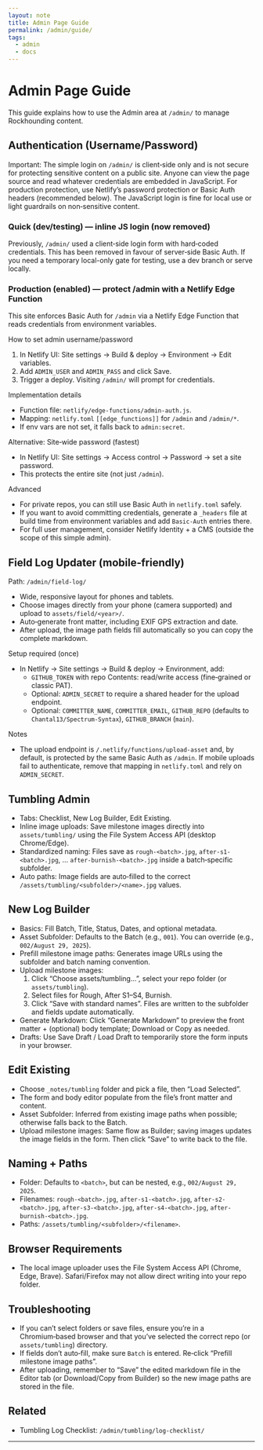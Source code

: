```yaml
---
layout: note
title: Admin Page Guide
permalink: /admin/guide/
tags:
  - admin
  - docs
---
```


# Admin Page Guide

This guide explains how to use the Admin area at `/admin/` to manage Rockhounding content.

## Authentication (Username/Password)

Important: The simple login on `/admin/` is client‑side only and is not secure for protecting sensitive content on a public site. Anyone can view the page source and read whatever credentials are embedded in JavaScript. For production protection, use Netlify’s password protection or Basic Auth headers (recommended below). The JavaScript login is fine for local use or light guardrails on non‑sensitive content.

### Quick (dev/testing) — inline JS login (now removed)
Previously, `/admin/` used a client‑side login form with hard‑coded credentials. This has been removed in favour of server‑side Basic Auth. If you need a temporary local-only gate for testing, use a dev branch or serve locally.

### Production (enabled) — protect /admin with a Netlify Edge Function
This site enforces Basic Auth for `/admin` via a Netlify Edge Function that reads credentials from environment variables.

How to set admin username/password
1) In Netlify UI: Site settings → Build & deploy → Environment → Edit variables.
2) Add `ADMIN_USER` and `ADMIN_PASS` and click Save.
3) Trigger a deploy. Visiting `/admin/` will prompt for credentials.

Implementation details
- Function file: `netlify/edge-functions/admin-auth.js`.
- Mapping: `netlify.toml` `[[edge_functions]]` for `/admin` and `/admin/*`.
- If env vars are not set, it falls back to `admin:secret`.

Alternative: Site‑wide password (fastest)
- In Netlify UI: Site settings → Access control → Password → set a site password.
- This protects the entire site (not just `/admin`).

Advanced
- For private repos, you can still use Basic Auth in `netlify.toml` safely.
- If you want to avoid committing credentials, generate a `_headers` file at build time from environment variables and add `Basic-Auth` entries there.
- For full user management, consider Netlify Identity + a CMS (outside the scope of this simple admin).

## Field Log Updater (mobile‑friendly)
Path: `/admin/field-log/`

- Wide, responsive layout for phones and tablets.
- Choose images directly from your phone (camera supported) and upload to `assets/field/<year>/`.
- Auto‑generate front matter, including EXIF GPS extraction and date.
- After upload, the image path fields fill automatically so you can copy the complete markdown.

Setup required (once)
- In Netlify → Site settings → Build & deploy → Environment, add:
  - `GITHUB_TOKEN` with repo Contents: read/write access (fine‑grained or classic PAT).
  - Optional: `ADMIN_SECRET` to require a shared header for the upload endpoint.
  - Optional: `COMMITTER_NAME`, `COMMITTER_EMAIL`, `GITHUB_REPO` (defaults to `Chantal13/Spectrum-Syntax`), `GITHUB_BRANCH` (`main`).

Notes
- The upload endpoint is `/.netlify/functions/upload-asset` and, by default, is protected by the same Basic Auth as `/admin`. If mobile uploads fail to authenticate, remove that mapping in `netlify.toml` and rely on `ADMIN_SECRET`.

## Tumbling Admin
- Tabs: Checklist, New Log Builder, Edit Existing.
- Inline image uploads: Save milestone images directly into `assets/tumbling/` using the File System Access API (desktop Chrome/Edge).
- Standardized naming: Files save as `rough-<batch>.jpg`, `after-s1-<batch>.jpg`, … `after-burnish-<batch>.jpg` inside a batch‑specific subfolder.
- Auto paths: Image fields are auto‑filled to the correct `/assets/tumbling/<subfolder>/<name>.jpg` values.

## New Log Builder
- Basics: Fill Batch, Title, Status, Dates, and optional metadata.
- Asset Subfolder: Defaults to the Batch (e.g., `001`). You can override (e.g., `002/August 29, 2025`).
- Prefill milestone image paths: Generates image URLs using the subfolder and batch naming convention.
- Upload milestone images:
  1) Click “Choose assets/tumbling…”, select your repo folder (or `assets/tumbling`).
  2) Select files for Rough, After S1–S4, Burnish.
  3) Click “Save with standard names”. Files are written to the subfolder and fields update automatically.
- Generate Markdown: Click “Generate Markdown” to preview the front matter + (optional) body template; Download or Copy as needed.
- Drafts: Use Save Draft / Load Draft to temporarily store the form inputs in your browser.

## Edit Existing
- Choose `_notes/tumbling` folder and pick a file, then “Load Selected”.
- The form and body editor populate from the file’s front matter and content.
- Asset Subfolder: Inferred from existing image paths when possible; otherwise falls back to the Batch.
- Upload milestone images: Same flow as Builder; saving images updates the image fields in the form. Then click “Save” to write back to the file.

## Naming + Paths
- Folder: Defaults to `<batch>`, but can be nested, e.g., `002/August 29, 2025`.
- Filenames: `rough-<batch>.jpg`, `after-s1-<batch>.jpg`, `after-s2-<batch>.jpg`, `after-s3-<batch>.jpg`, `after-s4-<batch>.jpg`, `after-burnish-<batch>.jpg`.
- Paths: `/assets/tumbling/<subfolder>/<filename>`.

## Browser Requirements
- The local image uploader uses the File System Access API (Chrome, Edge, Brave). Safari/Firefox may not allow direct writing into your repo folder.

## Troubleshooting
- If you can’t select folders or save files, ensure you’re in a Chromium‑based browser and that you’ve selected the correct repo (or `assets/tumbling`) directory.
- If fields don’t auto‑fill, make sure `Batch` is entered. Re‑click “Prefill milestone image paths”.
- After uploading, remember to “Save” the edited markdown file in the Editor tab (or Download/Copy from Builder) so the new image paths are stored in the file.

## Related
- Tumbling Log Checklist: `/admin/tumbling/log-checklist/`
---
